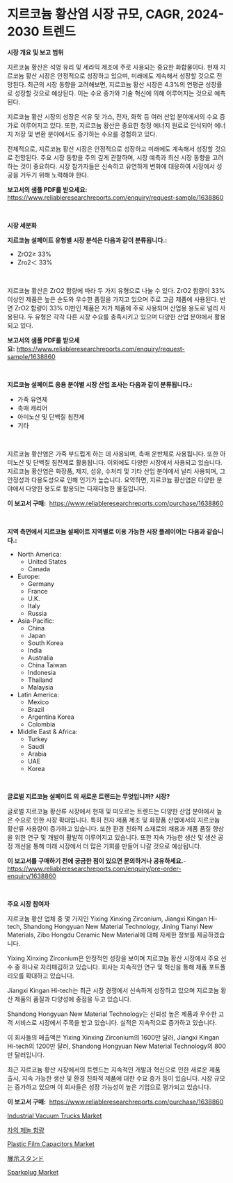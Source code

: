 <p><h1>지르코늄 황산염 시장 규모, CAGR, 2024-2030 트렌드</h1></p><p><strong>시장 개요 및 보고 범위</strong></p>
<p><p>지르코늄 황산은 석영 유리 및 세라믹 제조에 주로 사용되는 중요한 화합물이다. 현재 지르코늄 황산 시장은 안정적으로 성장하고 있으며, 미래에도 계속해서 성장할 것으로 전망된다. 최근의 시장 동향을 고려해보면, 지르코늄 황산 시장은 4.3%의 연평균 성장률로 성장할 것으로 예상된다. 이는 수요 증가와 기술 혁신에 의해 이루어지는 것으로 예측된다.</p><p>지르코늄 황산 시장의 성장은 석유 및 가스, 전자, 화학 등 여러 산업 분야에서의 수요 증가로 이루어지고 있다. 또한, 지르코늄 황산은 중요한 청정 에너지 원료로 인식되어 에너지 저장 및 변환 분야에서도 증가하는 수요를 경험하고 있다.</p><p>전체적으로, 지르코늄 황산 시장은 안정적으로 성장하고 미래에도 계속해서 성장할 것으로 전망된다. 주요 시장 동향을 주의 깊게 관찰하며, 시장 예측과 최신 시장 동향을 고려하는 것이 중요하다. 시장 참가자들은 신속하고 유연하게 변화에 대응하여 시장에서 성공을 거두기 위해 노력해야 한다.</p></p>
<p><strong>보고서의 샘플 PDF를 받으세요:</strong> <a href="https://www.reliableresearchreports.com/enquiry/request-sample/1638860">https://www.reliableresearchreports.com/enquiry/request-sample/1638860</a></p>
<p>&nbsp;</p>
<p><strong>시장 세분화</strong></p>
<p><strong>지르코늄 설페이트 유형별 시장 분석은 다음과 같이 분류됩니다.:</strong></p>
<p><ul><li>ZrO2≥ 33%</li><li>Zro2＜ 33%</li></ul></p>
<p>&nbsp;</p>
<p><p>지르코늄 황산은 ZrO2 함량에 따라 두 가지 유형으로 나눌 수 있다. ZrO2 함량이 33% 이상인 제품은 높은 순도와 우수한 품질을 가지고 있으며 주로 고급 제품에 사용된다. 반면 ZrO2 함량이 33% 미만인 제품은 저가 제품에 주로 사용되며 산업용 용도로 널리 사용된다. 두 유형은 각각 다른 시장 수요를 충족시키고 있으며 다양한 산업 분야에서 활용되고 있다.</p></p>
<p><strong>보고서의 샘플 PDF를 받으세요:</strong>&nbsp;<a href="https://www.reliableresearchreports.com/enquiry/request-sample/1638860">https://www.reliableresearchreports.com/enquiry/request-sample/1638860</a></p>
<p>&nbsp;</p>
<p><strong> 지르코늄 설페이트 응용 분야별 시장 산업 조사는 다음과 같이 분류됩니다.:</strong></p>
<p><ul><li>가죽 유연제</li><li>촉매 캐리어</li><li>아미노산 및 단백질 침전제</li><li>기타</li></ul></p>
<p>&nbsp;</p>
<p><p>지르코늄 황산염은 가죽 부드럽게 하는 데 사용되며, 촉매 운반체로 사용됩니다. 또한 아미노산 및 단백질 침전제로 활용됩니다. 이외에도 다양한 시장에서 사용되고 있습니다. 지르코늄 황산염은 화장품, 제지, 섬유, 수처리 및 기타 산업 분야에서 널리 사용되며, 그 안정성과 다용도성으로 인해 인기가 높습니다. 요약하면, 지르코늄 황산염은 다양한 분야에서 다양한 용도로 활용되는 다재다능한 물질입니다.</p></p>
<p><strong>이 보고서 구매:</strong>&nbsp; <a href="https://www.reliableresearchreports.com/purchase/1638860">https://www.reliableresearchreports.com/purchase/1638860</a></p>
<p>&nbsp;</p>
<p><strong>지역 측면에서 지르코늄 설페이트 지역별로 이용 가능한 시장 플레이어는 다음과 같습니다.:</strong></p>
<p><ul>
    <li>
        North America:
        <ul>
            <li>United States</li>
            <li>Canada</li>
        </ul>
    </li>
    <li>
        Europe:
        <ul>
            <li>Germany</li>
            <li>France</li>
            <li>U.K.</li>
            <li>Italy</li>
            <li>Russia</li>
        </ul>
    </li>
    <li>
        Asia-Pacific:
        <ul>
            <li>China</li>
            <li>Japan</li>
            <li>South Korea</li>
            <li>India</li>
            <li>Australia</li>
            <li>China Taiwan</li>
            <li>Indonesia</li>
            <li>Thailand</li>
            <li>Malaysia</li>
        </ul>
    </li>
    <li>
        Latin America:
        <ul>
            <li>Mexico</li>
            <li>Brazil</li>
            <li>Argentina Korea</li>
            <li>Colombia</li>
        </ul>
    </li>
    <li>
        Middle East & Africa:
        <ul>
            <li>Turkey</li>
            <li>Saudi</li>
            <li>Arabia</li>
            <li>UAE</li>
            <li>Korea</li>
        </ul>
    </li>
    </ul></p>
<p>&nbsp;</p>
<p><strong>글로벌 지르코늄 설페이트 의 새로운 트렌드는 무엇입니까? 시장?</strong></p>
<p><p>글로벌 지르코늄 황산류 시장에서 현재 및 떠오르는 트렌드는 다양한 산업 분야에서 높은 수요로 인한 시장 확대입니다. 특히 전자 제품 제조 및 화장품 산업에서의 지르코늄 황산류 사용량이 증가하고 있습니다. 또한 환경 친화적 소재로의 채용과 제품 품질 향상을 위한 연구 및 개발이 활발히 이루어지고 있습니다. 또한 지속 가능한 생산 및 생산 공정 개선을 통해 미래 시장에서 더 많은 기회를 만들어 나갈 것으로 예상됩니다.</p></p>
<p><strong>이 보고서를 구매하기 전에 궁금한 점이 있으면 문의하거나 공유하세요.</strong>- <a href="https://www.reliableresearchreports.com/enquiry/pre-order-enquiry/1638860">https://www.reliableresearchreports.com/enquiry/pre-order-enquiry/1638860</a></p>
<p>&nbsp;</p>
<p><strong>주요 시장 참여자</strong></p>
<p><p>지르코늄 황산 업체 중 몇 가지인 Yixing Xinxing Zirconium, Jiangxi Kingan Hi-tech, Shandong Hongyuan New Material Technology, Jining Tianyi New Materials, Zibo Hongdu Ceramic New Material에 대해 자세한 정보를 제공하겠습니다. </p><p>Yixing Xinxing Zirconium은 안정적인 성장을 보이며 지르코늄 황산 시장에서 주요 선수 중 하나로 자리매김하고 있습니다. 회사는 지속적인 연구 및 혁신을 통해 제품 포트폴리오를 확대하고 있습니다. </p><p>Jiangxi Kingan Hi-tech는 최근 시장 경쟁에서 신속하게 성장하고 있으며 지르코늄 황산 제품의 품질과 다양성에 중점을 두고 있습니다. </p><p>Shandong Hongyuan New Material Technology는 신뢰성 높은 제품과 우수한 고객 서비스로 시장에서 주목을 받고 있습니다. 실적은 지속적으로 증가하고 있습니다. </p><p>이 회사들의 매출액은 Yixing Xinxing Zirconium의 1600만 달러, Jiangxi Kingan Hi-tech의 1200만 달러, Shandong Hongyuan New Material Technology의 800만 달러입니다. </p><p>최근 지르코늄 황산 시장에서의 트렌드는 지속적인 개발과 혁신으로 인한 새로운 제품 출시, 지속 가능한 생산 및 환경 친화적 제품에 대한 수요 증가 등이 있습니다. 시장 규모는 증가하고 있으며 이 회사들은 성장 가능성이 높은 기업으로 평가되고 있습니다.</p></p>
<p><strong>이 보고서 구매:</strong>&nbsp;&nbsp;<a href="https://www.reliableresearchreports.com/purchase/1638860">https://www.reliableresearchreports.com/purchase/1638860</a></p>
<p><p><a href="https://issuu.com/reportprime-2/docs/industrial-vacuum-trucks-market-size-2030.pptx">Industrial Vacuum Trucks Market</a></p><p><a href="https://github.com/vsckjg50460/Market-Research-Report-List-1/blob/main/76837039224.md">차의 페놀 함량</a></p><p><a href="https://github.com/luckyshygirl/Market-Research-Report-List-3/blob/main/plastic-film-capacitors-market.md">Plastic Film Capacitors Market</a></p><p><a href="https://github.com/EstelWisozk1/Market-Research-Report-List-1/blob/main/89935719859.md">展示スタンド</a></p><p><a href="https://issuu.com/reportprime-2/docs/sparkplug-market-size-2030.pptx">Sparkplug Market</a></p></p>
